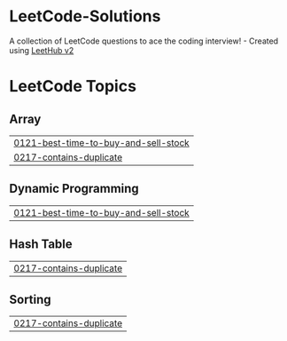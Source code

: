 # LeetCode-Solutions
A collection of LeetCode questions to ace the coding interview! - Created using [LeetHub v2](https://github.com/arunbhardwaj/LeetHub-2.0)

<!---LeetCode Topics Start-->
# LeetCode Topics
## Array
|  |
| ------- |
| [0121-best-time-to-buy-and-sell-stock](https://github.com/safia-faiz02/LeetCode-Solutions/tree/master/0121-best-time-to-buy-and-sell-stock) |
| [0217-contains-duplicate](https://github.com/safia-faiz02/LeetCode-Solutions/tree/master/0217-contains-duplicate) |
## Dynamic Programming
|  |
| ------- |
| [0121-best-time-to-buy-and-sell-stock](https://github.com/safia-faiz02/LeetCode-Solutions/tree/master/0121-best-time-to-buy-and-sell-stock) |
## Hash Table
|  |
| ------- |
| [0217-contains-duplicate](https://github.com/safia-faiz02/LeetCode-Solutions/tree/master/0217-contains-duplicate) |
## Sorting
|  |
| ------- |
| [0217-contains-duplicate](https://github.com/safia-faiz02/LeetCode-Solutions/tree/master/0217-contains-duplicate) |
<!---LeetCode Topics End-->